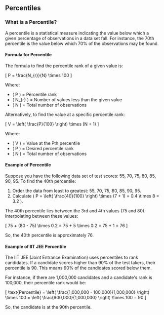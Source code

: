 ## Percentiles

### What is a Percentile?

A percentile is a statistical measure indicating the value below which a given percentage of observations in a data set fall. For instance, the 70th percentile is the value below which 70% of the observations may be found. 

#### Formula for Percentile

The formula to find the percentile rank of a given value is:

\[ P = \frac{N_{r}}{N} \times 100 \]

Where:
- \( P \) = Percentile rank
- \( N_{r} \) = Number of values less than the given value
- \( N \) = Total number of observations

Alternatively, to find the value at a specific percentile rank:

\[ V = \left( \frac{P}{100} \right) \times (N + 1) \]

Where:
- \( V \) = Value at the Pth percentile
- \( P \) = Desired percentile rank
- \( N \) = Total number of observations

#### Example of Percentile

Suppose you have the following data set of test scores: 55, 70, 75, 80, 85, 90, 95. To find the 40th percentile:

1. Order the data from least to greatest: 55, 70, 75, 80, 85, 90, 95.
2. Calculate \( P = \left( \frac{40}{100} \right) \times (7 + 1) = 0.4 \times 8 = 3.2 \).

The 40th percentile lies between the 3rd and 4th values (75 and 80). Interpolating between these values:

\[ 75 + (80 - 75) \times 0.2 = 75 + 5 \times 0.2 = 75 + 1 = 76 \]

So, the 40th percentile is approximately 76.

#### Example of IIT JEE Percentile

The IIT JEE (Joint Entrance Examination) uses percentiles to rank candidates. If a candidate scores higher than 90% of the test takers, their percentile is 90. This means 90% of the candidates scored below them.

For instance, if there are 1,000,000 candidates and a candidate's rank is 100,000, their percentile rank would be:

\[ \text{Percentile} = \left( \frac{1,000,000 - 100,000}{1,000,000} \right) \times 100 = \left( \frac{900,000}{1,000,000} \right) \times 100 = 90 \]

So, the candidate is at the 90th percentile.
